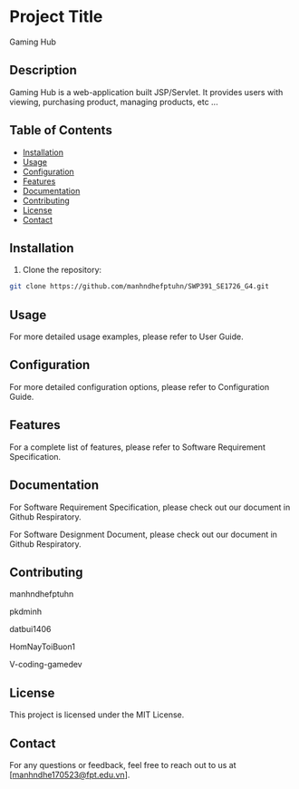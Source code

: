 # Project Title
Gaming Hub
## Description
Gaming Hub is a web-application built JSP/Servlet. It provides users with viewing, purchasing product, managing products, etc ...

## Table of Contents

- [Installation](#installation)
- [Usage](#usage)
- [Configuration](#configuration)
- [Features](#features)
- [Documentation](#documentation)
- [Contributing](#contributing)
- [License](#license)
- [Contact](#contact)

## Installation
1. Clone the repository:
```bash
git clone https://github.com/manhndhefptuhn/SWP391_SE1726_G4.git
```

## Usage
For more detailed usage examples, please refer to User Guide.

## Configuration
For more detailed configuration options, please refer to Configuration Guide.

## Features
For a complete list of features, please refer to Software Requirement Specification.

## Documentation
For Software Requirement Specification, please check out our document in Github Respiratory.

For Software Designment Document, please check out our document in Github Respiratory.

## Contributing
manhndhefptuhn

pkdminh

datbui1406

HomNayToiBuon1

V-coding-gamedev

## License
This project is licensed under the MIT License.

## Contact
For any questions or feedback, feel free to reach out to us at [manhndhe170523@fpt.edu.vn].


